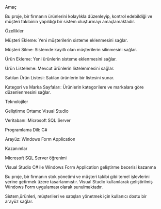 Amaç

Bu proje, bir firmanın ürünlerini kolaylıkla düzenleyip, kontrol edebildiği ve müşteri takibinin yapıldığı bir sistem oluşturmayı amaçlamaktadır.

Özellikler

Müşteri Ekleme: Yeni müşterilerin sisteme eklenmesini sağlar.

Müşteri Silme: Sistemde kayıtlı olan müşterilerin silinmesini sağlar.

Ürün Ekleme: Yeni ürünlerin sisteme eklenmesini sağlar.

Ürün Listeleme: Mevcut ürünlerin listelenmesini sağlar.

Satılan Ürün Listesi: Satılan ürünlerin bir listesini sunar.

Kategori ve Marka Sayfaları: Ürünlerin kategorilere ve markalara göre düzenlenmesini sağlar.

Teknolojiler

Geliştirme Ortamı: Visual Studio

Veritabanı: Microsoft SQL Server

Programlama Dili: C#

Arayüz: Windows Form Application


Kazanımlar

Microsoft SQL Server öğrenimi

Visual Studio C# ile Windows Form Application geliştirme becerisi kazanma

Bu proje, bir firmanın stok yönetimi ve müşteri takibi gibi temel işlevlerini yerine getirmek üzere tasarlanmıştır. Visual Studio kullanılarak geliştirilmiş Windows Form uygulaması olarak sunulmaktadır. 

Sistem,ürünleri, müşterileri ve satışları yönetmek için kullanıcı dostu bir arayüz sağlar.
